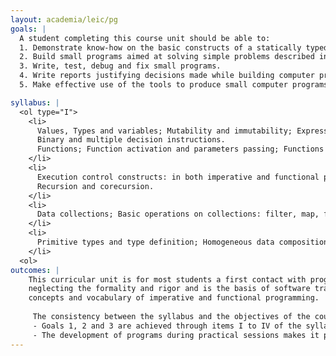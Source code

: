 ```yaml
---
layout: academia/leic/pg
goals: |
  A student completing this course unit should be able to:
  1. Demonstrate know-how on the basic constructs of a statically typed and multi-paradigm programming language.
  2. Build small programs aimed at solving simple problems described in natural language.
  3. Write, test, debug and fix small programs.
  4. Write reports justifying decisions made while building computer programs.
  5. Make effective use of the tools to produce small computer programs and to write technical reports.

syllabus: |
  <ol type="I">
    <li>
      Values, Types and variables; Mutability and immutability; Expressions, Input/Output;
      Binary and multiple decision instructions. 
      Functions; Function activation and parameters passing; Functions as parameters; Lambda expressions.
    </li>
    <li>
      Execution control constructs: in both imperative and functional programming styles;
      Recursion and corecursion.
    </li>
    <li>
      Data collections; Basic operations on collections: filter, map, fold; Elementary algorithms on data collections.
    </li>
    <li>
      Primitive types and type definition; Homogeneous data composition (collections); heterogeneous data composition (objects).
    </li>
  <ol>
outcomes: |
    This curricular unit is for most students a first contact with programming. Must be motivator without
    neglecting the formality and rigor and is the basis of software training course. Are introduced the fundamental
    concepts and vocabulary of imperative and functional programming.
    
     The consistency between the syllabus and the objectives of the course is as follows:
     - Goals 1, 2 and 3 are achieved through items I to IV of the syllabus.
     - The development of programs during practical sessions makes it possible to achieve goals 4 and 5 of learning outcomes.  
---
```

